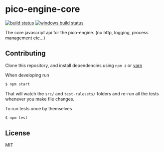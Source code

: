 # pico-engine-core

[![build status](https://secure.travis-ci.org/Picolab/node-pico-engine-core.svg)](https://travis-ci.org/Picolab/node-pico-engine-core)
[![windows build status](https://ci.appveyor.com/api/projects/status/nf1at924iqiah106?svg=true)](https://ci.appveyor.com/project/farskipper/node-pico-engine-core)

The core javascript api for the pico-engine. (no http, logging, process management etc...)

## Contributing

Clone this repository, and install dependencies using `npm i` or [yarn](https://yarnpkg.com/)

When developing run
```sh
$ npm start
```
That will watch the `src/` and `test-rulesets/` folders and re-run all the tests whenever you make file changes.

To run tests once by themselves
```sh
$ npm test
```

## License
MIT
